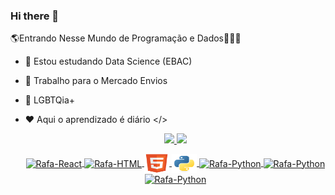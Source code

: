 ### Hi there 👋


🌎Entrando Nesse Mundo de Programação e Dados🕵🏻‍♂️
- 🌱 Estou estudando Data Science (EBAC)
- 🚛 Trabalho para o Mercado Envios
- 🌈 LGBTQia+
- ❤ Aqui o aprendizado é diário </>
           <div align="center">
      <a href="https://github.com/hifran">
   <img height="180em" src="https://github-readme-stats.vercel.app/api?username=hifran&show_icons=true&theme=dark&include_all_commits=true&count_private=true"/>
   <img height="180em" src="https://github-readme-stats.vercel.app/api/top-langs/?username=hifran&layout=compact&langs_count=7&theme=dark"/>
    

  <img align="center" alt="Rafa-React" height="30" width="40" src="https://devicons.railway.app/i/jupyter.svg">
  <img align="center" alt="Rafa-HTML" height="30" width="40" src="https://devicons.railway.app/i/mysql.svg">
  <img align="center" alt="Rafa-HTML" height="30" width="40" src="https://raw.githubusercontent.com/devicons/devicon/master/icons/html5/html5-original.svg">
  <img align="center" alt="Rafa-Python" height="30" width="40" src="https://raw.githubusercontent.com/devicons/devicon/master/icons/python/python-original.svg">
  <img align="center" alt="Rafa-Python" height="30" width="40" src="https://devicons.railway.app/i/aws.svg">
   <img align="center" alt="Rafa-Python" height="30" width="40" src="https://devicons.railway.app/i/windows10.svg">
  <img align="center" alt="Rafa-Python" height="30" width="40" src="https://devicons.railway.app/i/tux.svg">

    
    
